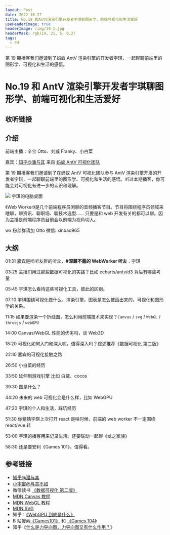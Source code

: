 ```yaml
---
layout: Post
date: 2022-10-27
title: No.19 和AntV渲染引擎开发者宇琪聊图形学、前端可视化和生活爱好
useHeaderImage: true
headerImage: /img/19-1.jpg
headerMask: rgb(14, 21, 5, 0.2)
tags:
  - FM
---
```


第 19 期播客我们邀请到了蚂蚁 AntV 渲染引擎的开发者宇琪，一起聊聊前端里的图形学、可视化和生活的感悟。

<!-- more -->

# No.19 和 AntV 渲染引擎开发者宇琪聊图形学、前端可视化和生活爱好

## 收听链接

## 介绍

前端主播：辛宝 Otto、刘威 Franky、小白菜

嘉宾：[知乎@潘与其](https://www.zhihu.com/people/617f3792f9e14f674a894bd83b7112e1) 来自 [蚂蚁 AntV 可视化团队](https://antv.vision/zh)

第 19 期播客我们邀请到了在蚂蚁 AntV 可视化团队参与 AntV 渲染引擎开发的开发者宇琪，一起聊聊前端里的图形学、可视化和生活的感悟。听过本期播客，你可能会对可视化有进一步的认识和理解。

![](/img/19-1.jpg)
宇琪的电脑桌面

《Web Worker》是几个前端程序员闲聊的音频播客节目。节目将围绕程序员领域来瞎聊，聊资讯、聊职场、聊技术选型...... 只要是和 web 开发有关的都可以聊。因为主播是前端程序员目前会以前端为视角切入。

wx 粉丝群请加 Otto 微信: xinbao965

## 大纲

01:31 嘉宾是咱听友群的听众，**#深藏不露的 WebWorker 听友**：宇琪

03:25 主播们用过那些数据可视化的实践？比如 echarts/antv/d3 背后有哪些考量

05:45 宇琪怎么看待这些可视化工具，彼此的区别。

07:10 宇琪围绕可视化做什么，渲染引擎。图表是怎么被画出来的。可视化和图形学的关系。

11:15 如果要渲染一个折线图，怎么利用前端技术来实现？`Canvas` / `svg` / `WebGL` / `threejs` / `webGPU`

14:00 Canvas/WebGL 性能的优劣吗，谈 Web3D

18:20 可视化如何入门和深入呢，值得深入吗？综述推荐《数据可视化 第二版》

22:10 嘉宾的可视化接触之路

26:50 小白菜的经历

33:50 延伸到游戏引擎 比如 白鹭、cocos

39:30 图是什么？

44:20 未来的 web 可视化会是什么样，比如 WebGPU

47:20 宇琪的个人和生活，踩坑经历

51:30 你猜猜宇琪上次打开 react 是啥时候，前端的 web worker 不一定围绕 react/vue 转

53:00 宇琪的播客用来记录生活。还要联动一起聊《龙之家族》

58:30 还是要安利《Games 101》，值得看。

## 参考链接

- [知乎@潘与其](https://www.zhihu.com/people/617f3792f9e14f674a894bd83b7112e1)
- [小宇宙@与其不如](https://www.xiaoyuzhoufm.com/podcast/61a6275739ade55141808d04?s=eyJ1IjoiNjA2YTg2MzllMGY1ZTcyM2JiZGFiMjA0IiwiZCI6MX0%3D)
- 微信读书 [《数据可视化 第二版》](https://weread.qq.com/web/bookDetail/fd8323407184553afd86a78)
- [MDN Canvas 教程](https://developer.mozilla.org/zh-CN/docs/Web/API/Canvas_API/Tutorial)
- [MDN WebGL 教程](https://developer.mozilla.org/zh-CN/docs/Web/API/WebGL_API/Tutorial)
- [MDN SVG](https://developer.mozilla.org/zh-CN/docs/Web/SVG)
- 知乎：[《WebGPU 到底是什么》](https://www.zhihu.com/question/315103318)
- B 站搜索[《Games101》](https://search.bilibili.com/all?keyword=games101&from_source=webtop_search&spm_id_from=333.1007&search_source=2) 和 [《Games 104》](https://search.bilibili.com/all?keyword=games104&from_source=webtop_search&spm_id_from=333.1007&search_source=2)
- 知乎《[什么是力导向图，力导向图又有什么作用？](https://zhuanlan.zhihu.com/p/394316248)》
